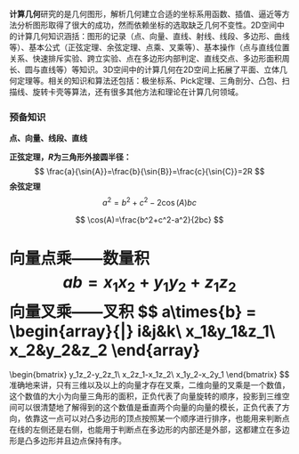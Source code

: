 **计算几何**研究的是几何图形，解析几何建立合适的坐标系用函数、插值、逼近等方法分析图形取得了很大的成功，然而依赖坐标的选取缺乏几何不变性。2D空间中的计算几何知识涵括：图形的记录（点、向量、直线、射线、线段、多边形、曲线等）、基本公式（正弦定理、余弦定理、点乘、叉乘等）、基本操作（点与直线位置关系、快速排斥实验、跨立实验、点在多边形内部判定、直线交点、多边形面积周长、圆与直线等）等知识。3D空间中的计算几何在2D空间上拓展了平面、立体几何定理等。相关的知识和算法还包括：极坐标系、Pick定理、三角剖分、凸包、扫描线、旋转卡壳等算法，还有很多其他方法和理论在计算几何领域。

### 预备知识

**点、向量、线段、直线**

**正弦定理，$R$为三角形外接圆半径：**
$$
\frac{a}{\sin{A}}=\frac{b}{\sin{B}}=\frac{c}{\sin{C}}=2R
$$
**余弦定理**
$$
a^2=b^2+c^2-2\cos({A})bc
$$

$$
\cos(A)=\frac{b^2+c^2-a^2}{2bc}
$$

**向量点乘——数量积**
$$
ab=x_1x_2+y_1y_2+z_1z_2
$$
**向量叉乘——叉积**
$$
a\times{b} = 
\begin{array}{|}
i&j&k\\
x_1&y_1&z_1\\
x_2&y_2&z_2
\end{array}
=
\begin{bmatrix}
y_1z_2-y_2z_1\\
x_2z_1-x_1z_2\\
x_1y_2-x_2y_1
\end{bmatrix}
$$
准确地来讲，只有三维以及以上的向量才存在叉乘，二维向量的叉乘是一个数值，这个数值的大小为向量三角形的面积，正负代表了向量旋转的顺序，投影到三维空间可以很清楚地了解得到的这个数值是垂直两个向量的向量的模长，正负代表了方向，依靠这一点可以对凸多边形的顶点按照某一个顺序进行排序，也能用来判断点在线的左侧还是右侧，也能用于判断点在多边形的内部还是外部，这都建立在多边形是凸多边形并且边点保持有序。
